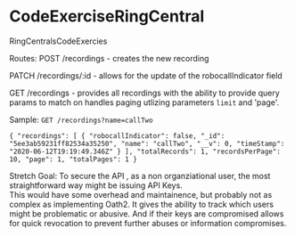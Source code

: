 # CodeExerciseRingCentral
RingCentralsCodeExercies


Routes:
POST /recordings   - creates the new recording

PATCH /recordings/:id  - allows for the update of the robocallIndicator field


GET /recordings  - provides all recordings with the ability to provide query params to match on
handles paging utlizing parameters `limit` and 'page'. 

Sample:
`GET /recordings?name=callTwo`

`{
    "recordings": [
        {
            "robocallIndicator": false,
            "_id": "5ee3ab59231ff82534a35250",
            "name": "callTwo",
            "__v": 0,
            "timeStamp": "2020-06-12T19:19:49.346Z"
        }
    ],
    "totalRecords": 1,
    "recordsPerPage": 10,
    "page": 1,
    "totalPages": 1
}`



Stretch Goal:
To secure the API , as a non organziational user, the most straightforward way might be issuing API Keys.  
This would have some overhead and maintainence, but probably not as complex as implementing Oath2.  It gives
the ability to track which users might be problematic or abusive.  And if their keys are compromised allows for quick
revocation to prevent further abuses or information compromises.

